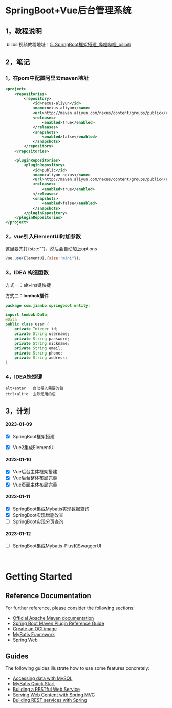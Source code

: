 

# SpringBoot+Vue后台管理系统



## 1，教程说明

​	bilibili视频教程地址：[5. SpringBoot框架搭建_哔哩哔哩_bilibili](https://www.bilibili.com/video/BV1U44y1W77D?p=5&vd_source=6968514c7d683f5a25ce6bf14d3cd33f)



## 2，笔记

### 1，在pom中配置阿里云maven地址

```xml
<project>
    <repositories>
        <repository>
            <id>nexus-aliyun</id>
            <name>nexus-aliyun</name>
            <url>http://maven.aliyun.com/nexus/content/groups/public</url>
            <releases>
                <enabled>true</enabled>
            </releases>
            <snapshots>
                <enabled>false</enabled>
            </snapshots>
        </repository>
    </repositories>

    <pluginRepositories>
        <pluginRepository>
            <id>public</id>
            <name>aliyun nexus</name>
            <url>http://maven.aliyun.com/nexus/content/groups/public</url>
            <releases>
                <enabled>true</enabled>
            </releases>
            <snapshots>
                <enabled>false</enabled>
            </snapshots>
        </pluginRepository>
    </pluginRepositories>
</project>
```

### 2，vue引入ElementUI时加参数

这里要先打{size:""}，然后会自动加上options

```javascript
Vue.use(ElementUI,{size:"mini"});
```

### 3，IDEA  构造函数

方式一：alt+ins键快捷

方式二：**lombok插件**

```java
package com.jianbo.springboot.entity;

import lombok.Data;
@Data
public class User {
    private Integer id;
    private String username;
    private String password;
    private String nickname;
    private String email;
    private String phone;
    private String address;
}

```

### 4，IDEA快捷键

```
alt+enter	自动导入需要的包
ctrl+alt+o	去除无用的包
```



## 3，计划

#### 2023-01-09

- [x] SpringBoot框架搭建

- [x] Vue2集成ElementUI

#### 2023-01-10

- [x] Vue后台主体框架搭建
- [x] Vue后台整体布局完善
- [x] Vue页面主体布局完善

#### 2023-01-11

- [x] SpringBoot集成Mybatis实现数据查询
- [x] SpringBoot实现增删改查
- [ ] SpringBoot实现分页查询

#### 2023-01-12

- [ ] SpringBoot集成Mybatis-Plus和SwaggerUI

​	

# Getting Started

## Reference Documentation
For further reference, please consider the following sections:

* [Official Apache Maven documentation](https://maven.apache.org/guides/index.html)
* [Spring Boot Maven Plugin Reference Guide](https://docs.spring.io/spring-boot/docs/2.7.7/maven-plugin/reference/html/)
* [Create an OCI image](https://docs.spring.io/spring-boot/docs/2.7.7/maven-plugin/reference/html/#build-image)
* [MyBatis Framework](https://mybatis.org/spring-boot-starter/mybatis-spring-boot-autoconfigure/)
* [Spring Web](https://docs.spring.io/spring-boot/docs/2.7.7/reference/htmlsingle/#web)

## Guides
The following guides illustrate how to use some features concretely:

* [Accessing data with MySQL](https://spring.io/guides/gs/accessing-data-mysql/)
* [MyBatis Quick Start](https://github.com/mybatis/spring-boot-starter/wiki/Quick-Start)
* [Building a RESTful Web Service](https://spring.io/guides/gs/rest-service/)
* [Serving Web Content with Spring MVC](https://spring.io/guides/gs/serving-web-content/)
* [Building REST services with Spring](https://spring.io/guides/tutorials/rest/)







